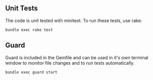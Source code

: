 ## Unit Tests

The code is unit tested with minitest. To run these tests, use rake:

```
bundle exec rake test
```

## Guard

Guard is included in the Gemfile and can be used in it's own terminal window to monitor file changes and to run tests automatically.

```
bundle exec guard start
```